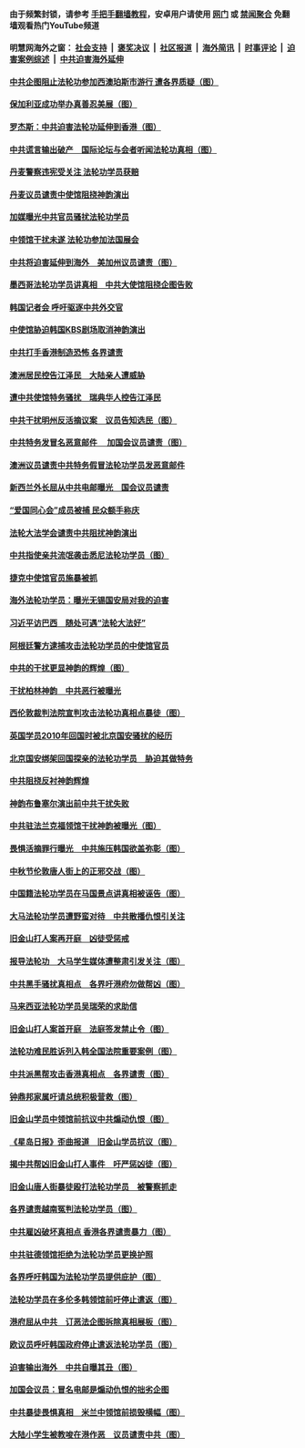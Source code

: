 #### 由于频繁封锁，请参考 [手把手翻墙教程](https://github.com/gfw-breaker/guides/wiki/)，安卓用户请使用 [网门](https://github.com/gfw-breaker/bn-android/blob/master/ogate.md?t=05260809) 或 [禁闻聚合](https://github.com/gfw-breaker/bn-android) 免翻墙观看热门YouTube频道 

#### 明慧网海外之窗：&nbsp;[社会支持](140.md?t=05260809) &nbsp;|&nbsp; [褒奖决议](282.md?t=05260809) &nbsp;|&nbsp; [社区报道](91.md?t=05260809) &nbsp;|&nbsp; [海外简讯](245.md?t=05260809) &nbsp;|&nbsp; [时事评论](251.md?t=05260809) &nbsp;|&nbsp; [迫害案例综述](328.md?t=05260809) &nbsp;|&nbsp; [中共迫害海外延伸](236.md?t=05260809) 

#### [中共企图阻止法轮功参加西澳珀斯市游行 遭各界质疑（图）](../pages/236/378113.md?t=05260809) 

#### [保加利亚成功举办真善忍美展（图）](../pages/236/373530.md?t=05260809) 

#### [罗杰斯：中共迫害法轮功延伸到香港（图）](../pages/236/371329.md?t=05260809) 

#### [中共谎言输出破产　国际论坛与会者听闻法轮功真相（图）](../pages/236/370880.md?t=05260809) 

#### [丹麦警察违宪受关注 法轮功学员获赔](../pages/236/370323.md?t=05260809) 

#### [丹麦议员谴责中使馆阻挠神韵演出](../pages/236/362691.md?t=05260809) 

#### [加媒曝光中共官员骚扰法轮功学员](../pages/236/359483.md?t=05260809) 

#### [中领馆干扰未遂 法轮功参加法国展会](../pages/236/356081.md?t=05260809) 

#### [中共将迫害延伸到海外　美加州议员谴责（图）](../pages/236/353538.md?t=05260809) 

#### [墨西哥法轮功学员讲真相　中共大使馆阻挠企图告败](../pages/236/351495.md?t=05260809) 

#### [韩国记者会 呼吁驱逐中共外交官](../pages/236/331895.md?t=05260809) 

#### [中使馆胁迫韩国KBS剧场取消神韵演出](../pages/236/327606.md?t=05260809) 

#### [中共打手香港制造恐怖 各界谴责](../pages/236/322935.md?t=05260809) 

#### [澳洲居民控告江泽民　大陆亲人遭威胁](../pages/236/314743.md?t=05260809) 

#### [遭中共使馆特务骚扰　瑞典华人控告江泽民](../pages/236/312119.md?t=05260809) 

#### [中共干扰明州反活摘议案　议员告知选民（图）](../pages/236/310404.md?t=05260809) 

#### [中共特务发冒名恶意邮件 　加国会议员谴责（图）](../pages/236/310330.md?t=05260809) 

#### [澳洲议员谴责中共特务假冒法轮功学员发恶意邮件](../pages/236/310274.md?t=05260809) 

#### [新西兰外长屈从中共电邮曝光　国会议员谴责](../pages/236/308582.md?t=05260809) 

#### [“爱国同心会”成员被捕 民众额手称庆](../pages/236/306076.md?t=05260809) 

#### [法轮大法学会谴责中共阻扰神韵演出](../pages/236/305419.md?t=05260809) 

#### [中共指使亲共流氓袭击悉尼法轮功学员（图）](../pages/236/300542.md?t=05260809) 

#### [捷克中使馆官员施暴被抓](../pages/236/296689.md?t=05260809) 

#### [海外法轮功学员：曝光无锡国安局对我的迫害](../pages/236/296314.md?t=05260809) 

#### [习近平访巴西　随处可遇“法轮大法好”](../pages/236/295171.md?t=05260809) 

#### [阿根廷警方逮捕攻击法轮功学员的中使馆官员](../pages/236/294978.md?t=05260809) 

#### [中共的干扰更显神韵的辉煌（图）](../pages/236/289344.md?t=05260809) 

#### [干扰柏林神韵　中共恶行被曝光](../pages/236/289063.md?t=05260809) 

#### [西伦敦裁判法院宣判攻击法轮功真相点暴徒（图）](../pages/236/282722.md?t=05260809) 

#### [英国学员2010年回国时被北京国安骚扰的经历](../pages/236/281907.md?t=05260809) 

#### [北京国安绑架回国探亲的法轮功学员　胁迫其做特务](../pages/236/280941.md?t=05260809) 

#### [中共阻挠反衬神韵辉煌](../pages/236/270961.md?t=05260809) 

#### [神韵布鲁塞尔演出前中共干扰失败](../pages/236/270811.md?t=05260809) 

#### [中共驻法兰克福领馆干扰神韵被曝光（图）](../pages/236/270766.md?t=05260809) 

#### [畏惧活摘罪行曝光　中共施压韩国欲盖弥彰（图）](../pages/236/264930.md?t=05260809) 

#### [中秋节伦敦唐人街上的正邪交战（图）](../pages/236/263597.md?t=05260809) 

#### [中国籍法轮功学员在马国景点讲真相被诬告（图）](../pages/236/262918.md?t=05260809) 

#### [大马法轮功学员遭野蛮对待　中共散播仇恨引关注](../pages/236/262024.md?t=05260809) 

#### [旧金山打人案再开庭　凶徒受惩戒](../pages/236/261596.md?t=05260809) 

#### [报导法轮功　大马学生媒体遭整肃引发关注（图）](../pages/236/261602.md?t=05260809) 

#### [中共黑手骚扰真相点　各界吁港府勿做帮凶（图）](../pages/236/261437.md?t=05260809) 

#### [马来西亚法轮功学员吴瑞荣的求助信](../pages/236/261163.md?t=05260809) 

#### [旧金山打人案首开庭　法庭签发禁止令（图）](../pages/236/261107.md?t=05260809) 

#### [法轮功难民胜诉列入韩全国法院重要案例（图）](../pages/236/260148.md?t=05260809) 

#### [中共派黑帮攻击香港真相点　各界谴责（图）](../pages/236/259940.md?t=05260809) 

#### [钟鼎邦家属吁请总统积极营救（图）](../pages/236/259492.md?t=05260809) 

#### [旧金山学员中领馆前抗议中共煽动仇恨（图）](../pages/236/259209.md?t=05260809) 

#### [《星岛日报》歪曲报道　旧金山学员抗议（图）](../pages/236/259008.md?t=05260809) 

#### [揭中共帮凶旧金山打人事件　吁严惩凶徒（图）](../pages/236/258960.md?t=05260809) 

#### [旧金山唐人街暴徒殴打法轮功学员　被警察抓走](../pages/236/258826.md?t=05260809) 

#### [各界谴责越南冤判法轮功学员（图）](../pages/236/249539.md?t=05260809) 

#### [中共雇凶破坏真相点 香港各界谴责暴力（图）](../pages/236/249372.md?t=05260809) 

#### [中共驻德领馆拒绝为法轮功学员更换护照](../pages/236/248090.md?t=05260809) 

#### [各界呼吁韩国为法轮功学员提供庇护（图）](../pages/236/247303.md?t=05260809) 

#### [法轮功学员在多伦多韩领馆前吁停止遣返（图）](../pages/236/247066.md?t=05260809) 

#### [港府屈从中共　订恶法企图拆除真相展板（图）](../pages/236/246584.md?t=05260809) 

#### [欧议员呼吁韩国政府停止遣返法轮功学员（图）](../pages/236/246522.md?t=05260809) 

#### [迫害输出海外　中共自曝其丑（图）](../pages/236/243840.md?t=05260809) 

#### [加国会议员：冒名电邮是煽动仇恨的拙劣企图](../pages/236/243281.md?t=05260809) 

#### [中共暴徒畏惧真相　米兰中领馆前损毁横幅（图）](../pages/236/242838.md?t=05260809) 

#### [大陆小学生被教唆在港作恶　议员谴责中共（图）](../pages/236/241888.md?t=05260809) 

